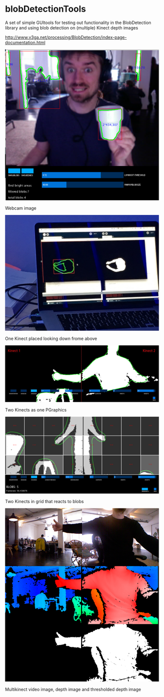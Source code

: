 # blobDetectionTools
A set of simple GUItools for testing out functionality in the BlobDetection library and using blob detection on (multiple) Kinect depth images


http://www.v3ga.net/processing/BlobDetection/index-page-documentation.html


![alt text](https://github.com/AndreasRef/blobDetectionTools/blob/master/ScreenShot.jpg "Image")

Webcam image


![alt text](https://github.com/AndreasRef/blobDetectionTools/blob/master/DepthThresholdBlob/Blob%20Tracking.JPG  "Image")

One Kinect placed looking down frome above


![alt text](https://github.com/AndreasRef/blobDetectionTools/blob/master/MultiKinectDepthThresholdBlob/MultipleKinectDepthThresholdBlob.jpg "Image")

Two Kinects as one PGraphics


![alt text](https://github.com/AndreasRef/blobDetectionTools/blob/master/MultiKinectDepthThresholdButtons/Screen%20Shot%202016-03-23%20at%2017.15.57.png "Image")

Two Kinects in grid that reacts to blobs


![alt text](https://github.com/AndreasRef/blobDetectionTools/blob/master/MultiKinectOneImageThreeModes/MultiKinect.png "Image")

Multikinect video image, depth image and thresholded depth image
